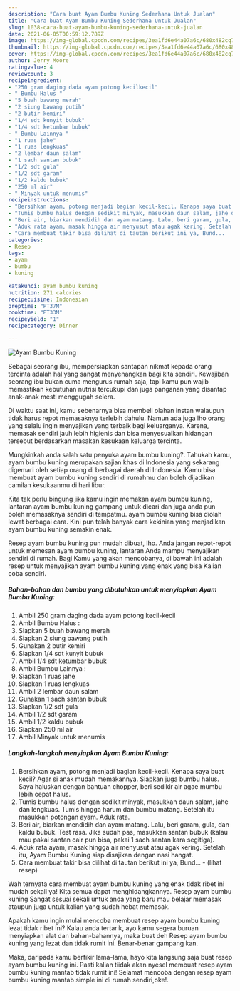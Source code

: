 ```yaml
---
description: "Cara buat Ayam Bumbu Kuning Sederhana Untuk Jualan"
title: "Cara buat Ayam Bumbu Kuning Sederhana Untuk Jualan"
slug: 1038-cara-buat-ayam-bumbu-kuning-sederhana-untuk-jualan
date: 2021-06-05T00:59:12.789Z
image: https://img-global.cpcdn.com/recipes/3ea1fd6e44a07a6c/680x482cq70/ayam-bumbu-kuning-foto-resep-utama.jpg
thumbnail: https://img-global.cpcdn.com/recipes/3ea1fd6e44a07a6c/680x482cq70/ayam-bumbu-kuning-foto-resep-utama.jpg
cover: https://img-global.cpcdn.com/recipes/3ea1fd6e44a07a6c/680x482cq70/ayam-bumbu-kuning-foto-resep-utama.jpg
author: Jerry Moore
ratingvalue: 4
reviewcount: 3
recipeingredient:
- "250 gram daging dada ayam potong kecilkecil"
- " Bumbu Halus "
- "5 buah bawang merah"
- "2 siung bawang putih"
- "2 butir kemiri"
- "1/4 sdt kunyit bubuk"
- "1/4 sdt ketumbar bubuk"
- " Bumbu Lainnya "
- "1 ruas jahe"
- "1 ruas lengkuas"
- "2 lembar daun salam"
- "1 sach santan bubuk"
- "1/2 sdt gula"
- "1/2 sdt garam"
- "1/2 kaldu bubuk"
- "250 ml air"
- " Minyak untuk menumis"
recipeinstructions:
- "Bersihkan ayam, potong menjadi bagian kecil-kecil. Kenapa saya buat kecil? Agar si anak mudah memakannya. Siapkan juga bumbu halus. Saya haluskan dengan bantuan chopper, beri sedikir air agae mumbu lebih cepat halus."
- "Tumis bumbu halus dengan sedikit minyak, masukkan daun salam, jahe dan lengkuas. Tumis hingga harum dan bumbu matang. Setelah itu masukkan potongan ayam. Aduk rata."
- "Beri air, biarkan mendidih dan ayam matang. Lalu, beri garam, gula, dan kaldu bubuk. Test rasa. Jika sudah pas, masukkan santan bubuk (kalau mau pakai santan cair pun bisa, pakai 1 sach santan kara segitiga)."
- "Aduk rata ayam, masak hingga air menyusut atau agak kering. Setelah itu, Ayam Bumbu Kuning siap disajikan dengan nasi hangat."
- "Cara membuat takir bisa dilihat di tautan berikut ini ya, Bund...           (lihat resep)"
categories:
- Resep
tags:
- ayam
- bumbu
- kuning

katakunci: ayam bumbu kuning 
nutrition: 271 calories
recipecuisine: Indonesian
preptime: "PT37M"
cooktime: "PT33M"
recipeyield: "1"
recipecategory: Dinner

---
```



![Ayam Bumbu Kuning](https://img-global.cpcdn.com/recipes/3ea1fd6e44a07a6c/680x482cq70/ayam-bumbu-kuning-foto-resep-utama.jpg)

Sebagai seorang ibu, mempersiapkan santapan nikmat kepada orang tercinta adalah hal yang sangat menyenangkan bagi kita sendiri. Kewajiban seorang ibu bukan cuma mengurus rumah saja, tapi kamu pun wajib memastikan kebutuhan nutrisi tercukupi dan juga panganan yang disantap anak-anak mesti menggugah selera.

Di waktu  saat ini, kamu sebenarnya bisa membeli olahan instan walaupun tidak harus repot memasaknya terlebih dahulu. Namun ada juga lho orang yang selalu ingin menyajikan yang terbaik bagi keluarganya. Karena, memasak sendiri jauh lebih higienis dan bisa menyesuaikan hidangan tersebut berdasarkan masakan kesukaan keluarga tercinta. 



Mungkinkah anda salah satu penyuka ayam bumbu kuning?. Tahukah kamu, ayam bumbu kuning merupakan sajian khas di Indonesia yang sekarang digemari oleh setiap orang di berbagai daerah di Indonesia. Kamu bisa membuat ayam bumbu kuning sendiri di rumahmu dan boleh dijadikan camilan kesukaanmu di hari libur.

Kita tak perlu bingung jika kamu ingin memakan ayam bumbu kuning, lantaran ayam bumbu kuning gampang untuk dicari dan juga anda pun boleh memasaknya sendiri di tempatmu. ayam bumbu kuning bisa diolah lewat berbagai cara. Kini pun telah banyak cara kekinian yang menjadikan ayam bumbu kuning semakin enak.

Resep ayam bumbu kuning pun mudah dibuat, lho. Anda jangan repot-repot untuk memesan ayam bumbu kuning, lantaran Anda mampu menyajikan sendiri di rumah. Bagi Kamu yang akan mencobanya, di bawah ini adalah resep untuk menyajikan ayam bumbu kuning yang enak yang bisa Kalian coba sendiri.

<!--inarticleads1-->

##### Bahan-bahan dan bumbu yang dibutuhkan untuk menyiapkan Ayam Bumbu Kuning:

1. Ambil 250 gram daging dada ayam potong kecil-kecil
1. Ambil  Bumbu Halus :
1. Siapkan 5 buah bawang merah
1. Siapkan 2 siung bawang putih
1. Gunakan 2 butir kemiri
1. Siapkan 1/4 sdt kunyit bubuk
1. Ambil 1/4 sdt ketumbar bubuk
1. Ambil  Bumbu Lainnya :
1. Siapkan 1 ruas jahe
1. Siapkan 1 ruas lengkuas
1. Ambil 2 lembar daun salam
1. Gunakan 1 sach santan bubuk
1. Siapkan 1/2 sdt gula
1. Ambil 1/2 sdt garam
1. Ambil 1/2 kaldu bubuk
1. Siapkan 250 ml air
1. Ambil  Minyak untuk menumis




<!--inarticleads2-->

##### Langkah-langkah menyiapkan Ayam Bumbu Kuning:

1. Bersihkan ayam, potong menjadi bagian kecil-kecil. Kenapa saya buat kecil? Agar si anak mudah memakannya. Siapkan juga bumbu halus. Saya haluskan dengan bantuan chopper, beri sedikir air agae mumbu lebih cepat halus.
1. Tumis bumbu halus dengan sedikit minyak, masukkan daun salam, jahe dan lengkuas. Tumis hingga harum dan bumbu matang. Setelah itu masukkan potongan ayam. Aduk rata.
1. Beri air, biarkan mendidih dan ayam matang. Lalu, beri garam, gula, dan kaldu bubuk. Test rasa. Jika sudah pas, masukkan santan bubuk (kalau mau pakai santan cair pun bisa, pakai 1 sach santan kara segitiga).
1. Aduk rata ayam, masak hingga air menyusut atau agak kering. Setelah itu, Ayam Bumbu Kuning siap disajikan dengan nasi hangat.
1. Cara membuat takir bisa dilihat di tautan berikut ini ya, Bund... -           (lihat resep)




Wah ternyata cara membuat ayam bumbu kuning yang enak tidak ribet ini mudah sekali ya! Kita semua dapat menghidangkannya. Resep ayam bumbu kuning Sangat sesuai sekali untuk anda yang baru mau belajar memasak ataupun juga untuk kalian yang sudah hebat memasak.

Apakah kamu ingin mulai mencoba membuat resep ayam bumbu kuning lezat tidak ribet ini? Kalau anda tertarik, ayo kamu segera buruan menyiapkan alat dan bahan-bahannya, maka buat deh Resep ayam bumbu kuning yang lezat dan tidak rumit ini. Benar-benar gampang kan. 

Maka, daripada kamu berfikir lama-lama, hayo kita langsung saja buat resep ayam bumbu kuning ini. Pasti kalian tiidak akan nyesel membuat resep ayam bumbu kuning mantab tidak rumit ini! Selamat mencoba dengan resep ayam bumbu kuning mantab simple ini di rumah sendiri,oke!.

